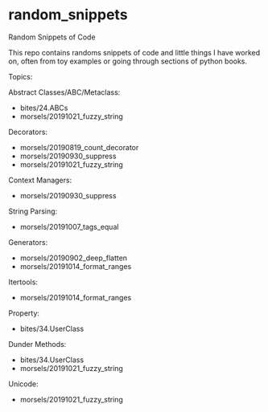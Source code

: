 # random_snippets
Random Snippets of Code

This repo contains randoms snippets of code and little things I have worked on, often from toy examples or going through sections of python books.

Topics:

Abstract Classes/ABC/Metaclass:
- bites/24.ABCs
- morsels/20191021_fuzzy_string

Decorators:
- morsels/20190819_count_decorator
- morsels/20190930_suppress
- morsels/20191021_fuzzy_string

Context Managers:
- morsels/20190930_suppress

String Parsing:
- morsels/20191007_tags_equal

Generators:
- morsels/20190902_deep_flatten
- morsels/20191014_format_ranges

Itertools:
- morsels/20191014_format_ranges

Property:
- bites/34.UserClass

Dunder Methods:
- bites/34.UserClass
- morsels/20191021_fuzzy_string

Unicode:
- morsels/20191021_fuzzy_string


